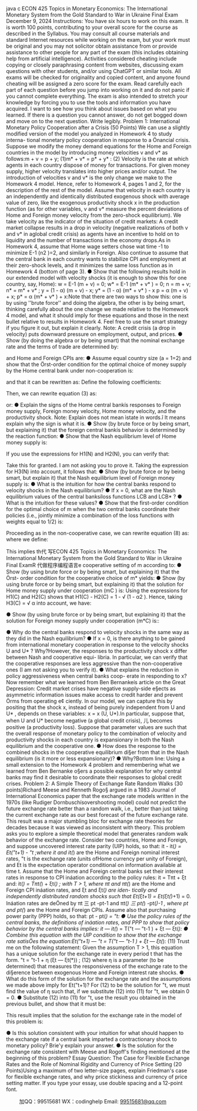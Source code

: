 java c
ECON 425 
Topics   in Monetary   Economics: 
The International   Monetary   System 
from the   Gold   Standard   to War in   Ukraine 
Final   Exam 
December   9,   2024 
Instructions: 
You   have   six   hours   to   work   on   this   exam.    It   is   worth   100   points,   contributing   to   your   overall score for the course as described in the   Syllabus.   You may   consult   all   course   materials   and   standard   Internet   resources   while   working   on   the   exam,   but   your   work   must   be   original   and   you   may   not   solicitor obtain assistance from or provide   assistance   to   other   people   for   any   part   of the   exam   (this   includes   obtaining   help   from   artificial   intelligence).   Activities   considered   cheating   include   copying   or   closely   paraphrasing   content   from   websites,    discussing    exam    questions    with    other    students,   and/or   using   ChatGPT   or   similar   tools.       All    exams    will   be   checked   for   originality   and   copied   content,   and   anyone   found   cheating will   be   assigned   a   zero   score   for the   exam.      Read   carefully   each   part   of each   question   before   you jump   into   working   on   it   and   do   not   panic   if you   cannot   complete   everything.    The   exam   is   also   intended   to   stretch   your   knowledge   by   forcing   you   to   use   the   tools and   information   you   have   acquired.    I   want   to   see   how   you   think   about   issues   based   on   what   you   learned.   If there is   a question you cannot   answer,   do   not   get   bogged   down   and   move   on to   the   next   question.   Write   legibly.
Problem   1:   International   Monetary   Policy   Cooperation   after   a   Crisis   (50   Points) 
We   can   use   a   slightly   modified version   of the   model you   analyzed   in   Homework   4 to   study   interna-   tional   monetary   policy   cooperation   in   response   to   a   Önancial   crisis.
Suppose   we   modify   the   money   demand   equations   for   the   Home   and   Foreign   countries   in   the   model   by   introducing   money   velocities   v   and   v*    as   follows:m +   v         =       p +   y;                                                                                                                                                                                       (1)m*   +   v*               =         p*   +   y*   :                                                                                                                                                                              (2)
Velocity   is   the   rate   at   which   agents   in   each   country   dispose   of   money   for   transactions.    For   given   money   supply,   higher   velocity   translates   into   higher   prices   and/or   output.
The   introduction   of   velocities   v   and   v*    is   the   only   change   we   make   to   the   Homework   4   model.   Hence,   refer   to   Homework   4,   pages   1   and   2,   for   the   description   of the   rest   of the   model.
Assume that velocity in each country   is   an   independently   and   identically   distributed   exogenous   shock   with   average   value   of   zero, like   the   exogenous   productivity   shock   x   in   the   production   function   (as   for   other   variables,    v    and    v*       measure    the   percent   deviations   of   Home    and   Foreign   money   velocity   from   the   zero-shock   equilibrium).      We   take   velocity   as   the   indicator   of   the   situation   of   credit   markets:   A   credit   market   collapse   results   in   a   drop   in velocity   (negative realizations of both   v   and   v*    in   aglobal   credit   crisis) as   agents   have   an   incentive   to   hold   on   to   liquidity   and   the   number of   transactions   in   the   economy   drops.As   in   Homework   4, assume   that   Home   wage   setters   chose   wat   time   -1 to   minimize   E-1    (n2   )=2,   and   similarly   in   Foreign.   Also   continue   to   assume   that   the   central   bank   in   each   country   wants   to stabilize   CPI   and   employment   at   their   zero-shock   levels,   and   it   minimizes   the   same   loss   function   as   in   Homework   4   (bottom   of   page   3).
●   Show   that   the   following   results   hold   in   our   extended   model   with   velocity   shocks   (it   is   enough   to   show   this   for   one   country,   say,   Home):
w         =       E-1   (m +   v) = 0;
w*               =       E-1   (m*   +   v*   ) = 0;
n         =       m +   v;
n*               =         m*   +   v*   ;
y         =         (1 -   α) (m   +   v) -   x;
y*               =       (1 -   α)   (m*   +   v*   ) -   x
p         =       α (m +   v) +   x;
p*               =       α (m*   +   v*   ) +   x:Note   that   there   are   two   ways   to   show   this:   one   is   by   using    ''brute   force'' and   doing   the   algebra,   the   other   is   by   being   smart,   thinking   carefully   about   the   one   change   we   made   relative   to   the   Homework   4   model,   and   what   it   should   imply   for   these   equations   and   those   in   the   next   bullet   relative   to   results   in   Homework   4.      Feel   free   to   use   the   smart   strategy   if you figure   it   out,   but   explain   it   clearly.
Note:   A   credit   crisis   (a   drop   in   velocity)   puts   downward   pressure   on   employment,   output,   and   prices.
●   Show   (by   doing   the   algebra   or   by   being   smart)   that   the   nominal   exchange   rate   and   the   terms   of trade   are   determined   by:

and   Home   and   Foreign   CPIs   are:
●   Assume equal country size (a = 1=2) and show that the Örst-order condition for the
optimal choice of   money supply by the Home central bank under non-cooperation   is:

and   that   it   can   be   rewritten   as:
Define   the   following   coefficients:

Then,   we   can   rewrite   equation   (3)   as:

or:
●   Explain the signs of the Home central   bankís   responses   to   Foreign   money   supply,   Foreign money velocity, Home money velocity, and the   productivity   shock.    Note:   Explain   does   not   mean      ìstate   in   words.î   It   means   explain   why   the   sign   is   what   it   is.
●   Show   (by brute force or by being smart, but explaining it) that the foreign central   bankís   behavior   is   determined   by   the   reaction   function:
●   Show   that   the   Nash   equilibrium   level   of Home   money   supply   is:

If you   use   the   expressions   for   H1(N)      and   H2(N),   you   can   verify   that:

Take   this   for   granted.   I   am   not   asking   you   to   prove   it.
Taking   the   expression   for   H3(N)      into   account,   it   follows   that:
●   Show   (by brute force or by being smart, but explain it) that the Nash equilibrium   level   of Foreign   money   supply   is:
●   What is the intuition for   how   the   central   banks   respond   to   velocity   shocks   in   the   Nash   equilibrium?
●   If x = 0, what are the Nash   equilibrium   values   of   the   central   banksíloss   functions   LCB    and   LCB* ?
●   What   is   the   intuition   for   these   values?
●   Show   that   the first-order      condition      for   the   optimal      choice   of      m   when   the   two   central   banks      coordinate   their   policies      (i.e.,   jointly      minimize   a      combination   of the   loss   functions   with   weights   equal   to   1/2)   is:

Proceeding   as   in   the   non-cooperative   case,   we   can   rewrite   equation   (8)   as:   
where   we   define:

This   implies   th代 写ECON 425 Topics in Monetary Economics: The International Monetary System from the Gold Standard to War in Ukraine Final ExamR
代做程序编程语言e   cooperative   setting   of m   according   to:
●   Show   (by   using   brute   force   or   by   being   smart,   but   explaining   it)   that   the   Örst-   order   condition   for   the   cooperative   choice   of   m*    yields:
●   Show   (by using brute force or by being smart, but   explaining   it)   that   the   solution   for   Home   money   supply   under   cooperation   (mC   )   is:
Using   the   expressions   for   H1(C)   and   H2(C)   shows   that   H1(C)   - H2(C)   =   1 - √ (1 - α2   ).    Hence,   taking
H3(C)      = √ α into   account,   we   have:

●   Show   (by using brute force or by being smart, but   explaining   it)   that   the   solution   for   Foreign   money   supply   under   cooperation   (m*C)   is::

●   Why   do   the   central   banks   respond   to   velocity   shocks   in   the   same   way   as   they   did   in   the   Nash   equilibrium?
●   If x   = 0,   is   there   anything   to   be   gained   from   international   monetary   cooperation   in   response   to   the   velocity   shocks   U   and   U*   ?      Why?However,   the   responses   to   the   productivity   shock   x   differ   between   Nash   and   cooperative   equi-   libria.       In    particular,   we   can   verify   that   the   cooperative   responses   are   less   aggressive   than   the   non-cooperative   ones   (I   am   not   asking   you   to   verify   it).
●   What   explains   the   reduction   in   policy   aggressiveness   when   central   banks   coop-   erate   in   responding   to   x?Now   remember   what   we   learned   from   Ben   Bernankeís   article   on   the   Great   Depression:   Credit   market   crises   have   negative   supply-side   e§ects   as   asymmetric   information   issues   make   access   to   credit   harder   and   prevent   Örms   from   operating   e¢   ciently.    In   our   model,   we   can   capture   this   by positing   that   the   shock   x,   instead   of   being   purely   independent   from   U   and   U*   ,   depends   on   these   variables:    x   = x (U,   U*).In   particular,   suppose   that,   when   U   and   U*    become   negative   (a   global   credit   crisis),   儿   becomes   positive   (a   productivity   loss).      Suppose   that   parameter   values   are   such   that   the   overall   response   of   monetary   policy   to   the   combination   of   velocity      and   productivity   shocks   in   each   country   is   expansionary   in   both   the   Nash   equilibrium   and   the   cooperative   one.
●   How   does   the   response   to   the   combined   shocks   in   the   cooperative   equilibrium   di§er   from   that   in   the   Nash   equilibrium   (is   it   more   or   less   expansionary)?
●   Why?Bottom   line:   Using   a   small   extension   to   the   Homework   4   problem   and   remembering   what   we learned from Ben Bernanke o§ers a possible   explanation   for   why   central   banks   may   find   it   desirable   to   coordinate   their   responses   to   global   credit   crises.
Problem   2:   A   Simple   Theory   of Exchange   Rate   Random Walks   (30   points)Richard   Meese   and   Kenneth   Rogo§   argued   in   a   1983   Journal   of   International   Economics   paper that   the   exchange   rate   models   written   in   the   1970s   (like   Rudiger   Dornbuschísovershooting   model)   could   not predict the future exchange   rate   better   than   a   random   walk,   i.e.,   better   than just   taking   the   current   exchange   rate   as   our   best   forecast   of the   future   exchange   rate.   This   result was   a   major   stumbling   bloc   for   exchange   rate   theories   for   decades   because   it   was   viewed   as   inconsistent   with   theory.    This   problem   asks   you   to   explore   a   simple   theoretical   model   that   generates   random   walk behavior   of the   exchange   rate.
Consider   two   countries,   Home   and   Foreign,   and   suppose   uncovered   interest   rate   parity   (UIP)   holds,   so   that:
it   -   it(*)   =   Et("t+1)   -   "t   ;where   it      and   it(*)   are   the   Home   and   Foreign   nominal   interest   rates,   "t      is   the   exchange   rate   (units   ofHome   currency   per   unity   of   Foreign), and   Et      is   the   expectation   operator   conditional   on   information   available   at   time   t.
Assume   that   the   Home   and   Foreign   central   banks   set   their   interest   rates   in   response   to   CPI   ináation   according   to   the   policy   rules:
it   = Tπt   + ξt
and:
it(*)   = Tπt(*)   + ξt(*)   ;
with   T   >   1, where πt      and πt(*)   are   the   Home   and   Foreign   CPI   ináation   rates,   and   ξt      and   ξt(*)   are   iden-
tically   and   independently   distributed   random   shocks   such   that   Et(ξt+1) = Et(ξt(*)+1) = 0.    Ináation
rates   are   deÖned   by πt 三 pt   -pt-1    and πt(*) 三 pt(*)   -pt(*)-1   , where   pt      and   pt(*)   are   the   Home   and   Foreign
CPIs.
Assume   also   that   purchasing   power   parity   (PPP)   holds,   so   that:
pt   -   pt(*)   =   "t:
●   Use   the   policy   rules   of the   central   banks,   the   definitions   of   ináation   rates,   and   PPP   to   show   that   policy   behavior   by   the   central   banks   implies:
it — it(*)   = T("t — "t-1   )   + ξt — ξt(*):
●   Combine   this   equation   with   the   UIP   condition   to   show   that   the   exchange   rate   satisÖes   the   equation:Et("t+1) — "t   = T("t — "t-1   ) + ξt — ξt(*):                                                                                                                  (11)
Trust   me   on   the   following   statement:   Given   the   assumption   T   >   1,   this   equation   has   a   unique solution   for   the   exchange   rate   in   every   period   t   that   has   the   form.	"t   = "t-1   + η (ξt — ξt(*)) ;                                                                                                                                                                     (12)
where   η   is   a   parameter   (to   be   determined)   that   measures   the   responsiveness   of the   exchange   rate   to   the   di§erence   between   exogenous   Home   and   Foreign   interest   rate   shocks.
●   What   do   this   form   of the   solution   for   the   exchange   rate   and   the   assumptions   we   made   above   imply   for   Et("t+1)?
For   (12)   to   be   the   solution   for   "t,   we   must   find   the   value   of   η   such   that,   if   we   substitute   (12)   into   (11)   for   "t,   we   obtain   0 = 0.
●   Substitute   (12) into   (11) for "t, use the result you   obtained   in the   previous   bullet,   and   show   that   it   must   be:

This   result   implies   that   the   solution   for   the   exchange   rate   in   the   model   of this   problem   is:

●   Is      this      solution      consistent      with      your      intuition      for      what      should      happen      to      the   exchange      rate      if   a      central      bank      imparted      a      contractionary      shock      to      monetary   policy?   Brie'y   explain   your   answer.
●   Is   the   solution   for   the   exchange   rate   consistent   with   Meese   and   Rogoff's   finding   mentioned   at   the   beginning   of this   problem?
Essay   Question:      The   Case   for   Flexible   Exchange   Rates   and   the   Role   of   Nominal   Rigidity   and   Currency   of Price   Setting   (20   Points)Using   a   maximum   of two   letter-size   pages,   explain   Friedman's   case   for   flexible   exchange   rates,   and   why price stickiness and currency of price setting matter.    If you type your essay, use   double   spacing   and   a   12-point   font.

         
加QQ：99515681  WX：codinghelp  Email: 99515681@qq.com
